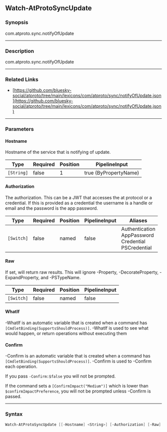 Watch-AtProtoSyncUpdate
-----------------------




### Synopsis
com.atproto.sync.notifyOfUpdate



---


### Description

com.atproto.sync.notifyOfUpdate



---


### Related Links
* [https://github.com/bluesky-social/atproto/tree/main/lexicons/com/atproto/sync/notifyOfUpdate.json](https://github.com/bluesky-social/atproto/tree/main/lexicons/com/atproto/sync/notifyOfUpdate.json)





---


### Parameters
#### **Hostname**

Hostname of the service that is notifying of update.






|Type      |Required|Position|PipelineInput        |
|----------|--------|--------|---------------------|
|`[String]`|false   |1       |true (ByPropertyName)|



#### **Authorization**

The authorization. This can be a JWT that accesses the at protocol or a credential. If this is provided as a credential the username is a handle or email and the password is the app password.






|Type      |Required|Position|PipelineInput|Aliases                                                       |
|----------|--------|--------|-------------|--------------------------------------------------------------|
|`[Switch]`|false   |named   |false        |Authentication<br/>AppPassword<br/>Credential<br/>PSCredential|



#### **Raw**

If set, will return raw results. This will ignore -Property, -DecorateProperty, -ExpandProperty, and -PSTypeName.






|Type      |Required|Position|PipelineInput|
|----------|--------|--------|-------------|
|`[Switch]`|false   |named   |false        |



#### **WhatIf**
-WhatIf is an automatic variable that is created when a command has ```[CmdletBinding(SupportsShouldProcess)]```.
-WhatIf is used to see what would happen, or return operations without executing them
#### **Confirm**
-Confirm is an automatic variable that is created when a command has ```[CmdletBinding(SupportsShouldProcess)]```.
-Confirm is used to -Confirm each operation.

If you pass ```-Confirm:$false``` you will not be prompted.


If the command sets a ```[ConfirmImpact("Medium")]``` which is lower than ```$confirmImpactPreference```, you will not be prompted unless -Confirm is passed.



---


### Syntax
```PowerShell
Watch-AtProtoSyncUpdate [[-Hostname] <String>] [-Authorization] [-Raw] [-WhatIf] [-Confirm] [<CommonParameters>]
```

